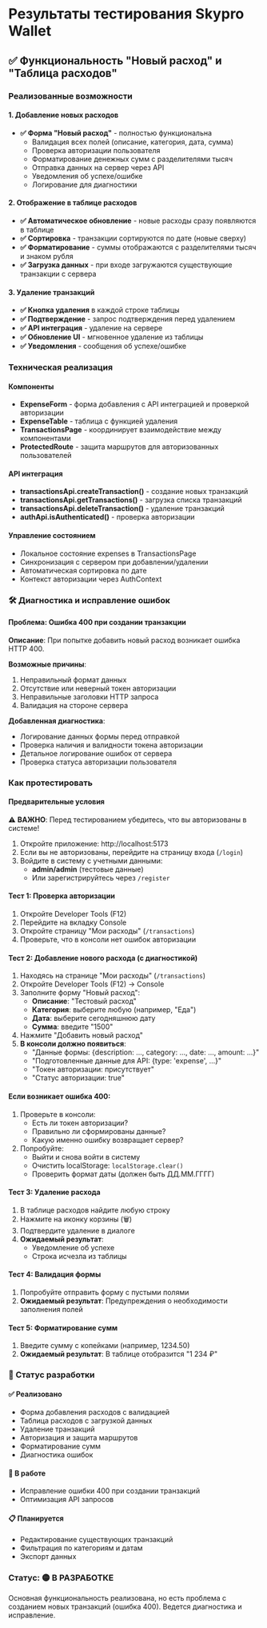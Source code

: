 # Результаты тестирования Skypro Wallet

## ✅ Функциональность "Новый расход" и "Таблица расходов"

### Реализованные возможности

#### 1. Добавление новых расходов

- **✅ Форма "Новый расход"** - полностью функциональна
  - Валидация всех полей (описание, категория, дата, сумма)
  - Проверка авторизации пользователя
  - Форматирование денежных сумм с разделителями тысяч
  - Отправка данных на сервер через API
  - Уведомления об успехе/ошибке
  - Логирование для диагностики

#### 2. Отображение в таблице расходов

- **✅ Автоматическое обновление** - новые расходы сразу появляются в таблице
- **✅ Сортировка** - транзакции сортируются по дате (новые сверху)
- **✅ Форматирование** - суммы отображаются с разделителями тысяч и знаком рубля
- **✅ Загрузка данных** - при входе загружаются существующие транзакции с сервера

#### 3. Удаление транзакций

- **✅ Кнопка удаления** в каждой строке таблицы
- **✅ Подтверждение** - запрос подтверждения перед удалением
- **✅ API интеграция** - удаление на сервере
- **✅ Обновление UI** - мгновенное удаление из таблицы
- **✅ Уведомления** - сообщения об успехе/ошибке

### Техническая реализация

#### Компоненты

- **ExpenseForm** - форма добавления с API интеграцией и проверкой авторизации
- **ExpenseTable** - таблица с функцией удаления
- **TransactionsPage** - координирует взаимодействие между компонентами
- **ProtectedRoute** - защита маршрутов для авторизованных пользователей

#### API интеграция

- **transactionsApi.createTransaction()** - создание новых транзакций
- **transactionsApi.getTransactions()** - загрузка списка транзакций
- **transactionsApi.deleteTransaction()** - удаление транзакций
- **authApi.isAuthenticated()** - проверка авторизации

#### Управление состоянием

- Локальное состояние expenses в TransactionsPage
- Синхронизация с сервером при добавлении/удалении
- Автоматическая сортировка по дате
- Контекст авторизации через AuthContext

### 🛠️ Диагностика и исправление ошибок

#### Проблема: Ошибка 400 при создании транзакции

**Описание**: При попытке добавить новый расход возникает ошибка HTTP 400.

**Возможные причины**:

1. Неправильный формат данных
2. Отсутствие или неверный токен авторизации
3. Неправильные заголовки HTTP запроса
4. Валидация на стороне сервера

**Добавленная диагностика**:

- Логирование данных формы перед отправкой
- Проверка наличия и валидности токена авторизации
- Детальное логирование ошибок от сервера
- Проверка статуса авторизации пользователя

### Как протестировать

#### Предварительные условия

⚠️ **ВАЖНО**: Перед тестированием убедитесь, что вы авторизованы в системе!

1. Откройте приложение: http://localhost:5173
2. Если вы не авторизованы, перейдите на страницу входа (`/login`)
3. Войдите в систему с учетными данными:
   - **admin/admin** (тестовые данные)
   - Или зарегистрируйтесь через `/register`

#### Тест 1: Проверка авторизации

1. Откройте Developer Tools (F12)
2. Перейдите на вкладку Console
3. Откройте страницу "Мои расходы" (`/transactions`)
4. Проверьте, что в консоли нет ошибок авторизации

#### Тест 2: Добавление нового расхода (с диагностикой)

1. Находясь на странице "Мои расходы" (`/transactions`)
2. Откройте Developer Tools (F12) → Console
3. Заполните форму "Новый расход":
   - **Описание**: "Тестовый расход"
   - **Категория**: выберите любую (например, "Еда")
   - **Дата**: выберите сегодняшнюю дату
   - **Сумма**: введите "1500"
4. Нажмите "Добавить новый расход"
5. **В консоли должно появиться**:
   - "Данные формы: {description: ..., category: ..., date: ..., amount: ...}"
   - "Подготовленные данные для API: {type: 'expense', ...}"
   - "Токен авторизации: присутствует"
   - "Статус авторизации: true"

#### Если возникает ошибка 400:

1. Проверьте в консоли:
   - Есть ли токен авторизации?
   - Правильно ли сформированы данные?
   - Какую именно ошибку возвращает сервер?
2. Попробуйте:
   - Выйти и снова войти в систему
   - Очистить localStorage: `localStorage.clear()`
   - Проверить формат даты (должен быть ДД.ММ.ГГГГ)

#### Тест 3: Удаление расхода

1. В таблице расходов найдите любую строку
2. Нажмите на иконку корзины (🗑️)
3. Подтвердите удаление в диалоге
4. **Ожидаемый результат**:
   - Уведомление об успехе
   - Строка исчезла из таблицы

#### Тест 4: Валидация формы

1. Попробуйте отправить форму с пустыми полями
2. **Ожидаемый результат**: Предупреждения о необходимости заполнения полей

#### Тест 5: Форматирование сумм

1. Введите сумму с копейками (например, 1234.50)
2. **Ожидаемый результат**: В таблице отобразится "1 234 ₽"

### 🔧 Статус разработки

#### ✅ Реализовано

- Форма добавления расходов с валидацией
- Таблица расходов с загрузкой данных
- Удаление транзакций
- Авторизация и защита маршрутов
- Форматирование сумм
- Диагностика ошибок

#### 🚧 В работе

- Исправление ошибки 400 при создании транзакций
- Оптимизация API запросов

#### 📋 Планируется

- Редактирование существующих транзакций
- Фильтрация по категориям и датам
- Экспорт данных

### Статус: 🟡 В РАЗРАБОТКЕ

Основная функциональность реализована, но есть проблема с созданием новых транзакций (ошибка 400). Ведется диагностика и исправление.
